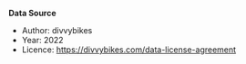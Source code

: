 **Data Source**
* Author: divvybikes
* Year: 2022
* Licence: https://divvybikes.com/data-license-agreement
